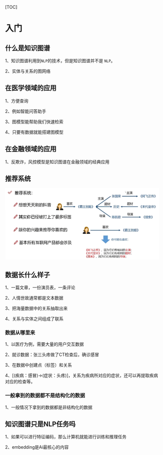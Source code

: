 [TOC]

# 入门

## 什么是知识图谱

1、知识图谱利用到`NLP`的技术，但是知识图谱并不是 `NLP`。

2、实体与关系的图网络



## 在医学领域的应用

1、方便查询

2、例如智能问答助手

3、图模型能帮助我们快速检索

4、只要有数据就能搭建图模型



## 在金融领域的应用

1、反欺诈，风控模型是知识图谱在金融领域的经典应用



## 推荐系统

![image-20220724234948634](https://raw.githubusercontent.com/lqyspace/mypic/master/PicBed/202207242349750.png)



## 数据长什么样子

1、一篇文章，一份演员表，一条评论

2、人情世故通常都是文本数据

3、把海量数据中的关系抽取出来

4、关系与实体之间组成了联系



### 数据从哪里来

1、以医疗为例，需要大量的用户交互数据

2、就诊数据：张三头疼做了CT检查后，确诊感冒

3、在数据中创建点（标签）和关系

4、[(疾病：感冒)->(症状：头疼)]，关系为疾病所对应的症状，还可以再提取疾病对应的检查等。



### 一般拿到的数据都不是结构化的数据

1、一般情况下拿到的数据都是非结构化的数据



## 知识图谱只是NLP任务吗

1、如果可以进行特征编码，那么计算机就能进行训练和推理任务

2、embedding是Ai最核心的内容

